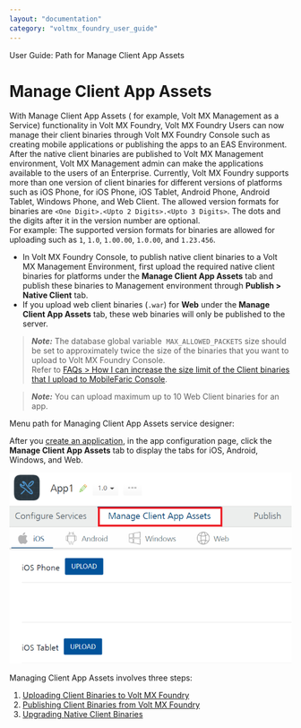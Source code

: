 ```yaml
---
layout: "documentation"
category: "voltmx_foundry_user_guide"
---
```

                              

User Guide: Path for Manage Client App Assets

Manage Client App Assets
========================

With Manage Client App Assets ( for example, Volt MX Management as a Service) functionality in Volt MX Foundry, Volt MX Foundry Users can now manage their client binaries through Volt MX Foundry Console such as creating mobile applications or publishing the apps to an EAS Environment. After the native client binaries are published to Volt MX Management environment, Volt MX Management admin can make the applications available to the users of an Enterprise. Currently, Volt MX Foundry supports more than one version of client binaries for different versions of platforms such as iOS Phone, for iOS Phone, iOS Tablet, Android Phone, Android Tablet, Windows Phone, and Web Client. The allowed version formats for binaries are `<One Digit>.<Upto 2 Digits>.<Upto 3 Digits>`. The dots and the digits after it in the version number are optional.  
For example: The supported version formats for binaries are allowed for uploading such as `1`, `1.0`, `1.00.00`, `1.0.00`, and `1.23.456`.

*   In Volt MX Foundry Console, to publish native client binaries to a Volt MX Management Environment, first upload the required native client binaries for platforms under the **Manage Client App Assets** tab and publish these binaries to Management environment through **Publish > Native Client** tab.
*   If you upload web client binaries (`.war`) for **Web** under the **Manage Client App Assets** tab, these web binaries will only be published to the server.

> **_Note:_** The database global variable  `MAX_ALLOWED_PACKETS` size should be set to approximately twice the size of the binaries that you want to upload to Volt MX Foundry Console.  
Refer to [FAQs > How I can increase the size limit of the Client binaries that I upload to MobileFaric Console](Appendix_-_FAQs.html#MAX_ALLOWED_PACKETS).

> **_Note:_** You can upload maximum up to 10 Web Client binaries for an app.

Menu path for Managing Client App Assets service designer:

After you [create an application](Adding_Applications.html), in the app configuration page, click the **Manage Client App Assets** tab to display the tabs for iOS, Android, Windows, and Web.

![](Resources/Images/ManageClientBinaries.png)

Managing Client App Assets involves three steps:

1.  [Uploading Client Binaries to Volt MX Foundry](Upload_Client_Binaries.html#Uploadin)
2.  [Publishing Client Binaries from Volt MX Foundry](Publishing_Client_Binaries.html#publishing-client-binaries-from-foundry)
3.  [Upgrading Native Client Binaries](Upgrade_Client_Binaries.html)
